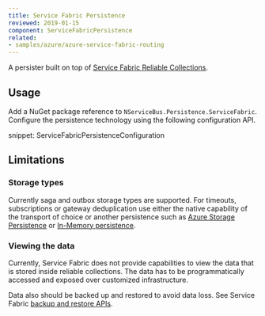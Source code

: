 ```yaml
---
title: Service Fabric Persistence
reviewed: 2019-01-15
component: ServiceFabricPersistence
related:
- samples/azure/azure-service-fabric-routing
---
```


A persister built on top of [Service Fabric Reliable Collections](https://docs.microsoft.com/en-us/azure/service-fabric/service-fabric-reliable-services-reliable-collections).


## Usage

Add a NuGet package reference to `NServiceBus.Persistence.ServiceFabric`. Configure the persistence technology using the following configuration API.

snippet: ServiceFabricPersistenceConfiguration


## Limitations


### Storage types

Currently saga and outbox storage types are supported. For timeouts, subscriptions or gateway deduplication use either the native capability of the transport of choice or another persistence such as [Azure Storage Persistence](/persistence/azure-storage) or [In-Memory persistence](/persistence/in-memory.md).


### Viewing the data

Currently, Service Fabric does not provide capabilities to view the data that is stored inside reliable collections. The data has to be programmatically accessed and exposed over customized infrastructure.

Data also should be backed up and restored to avoid data loss. See Service Fabric [backup and restore APIs](https://docs.microsoft.com/en-us/azure/service-fabric/service-fabric-reliable-services-backup-restore).
